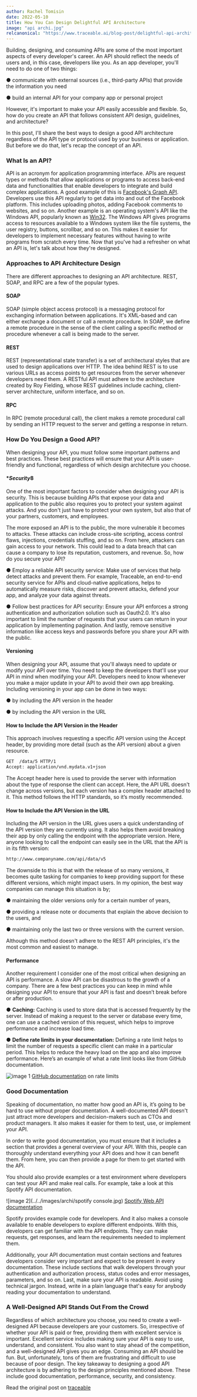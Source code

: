 ```yaml
---
author: Rachel Tomisin
date: 2022-05-10
title: How You Can Design Delightful API Architecture
image: "api archi.jpg"
relcanonical: "https://www.traceable.ai/blog-post/delightful-api-architectures/"
---
```


Building, designing, and consuming APIs are some of the most important aspects of every developer's career. An API should reflect the needs of users and, in this case, developers like you. As an app developer, you'll need to do one of two things:

● communicate with external sources (i.e., third-party APIs) that provide the information you need

● build an internal API for your company app or personal project

However, it's important to make your API easily accessible and flexible. So, how do you create an API that follows consistent API design, guidelines, and architecture?

In this post, I'll share the best ways to design a good API architecture regardless of the API type or protocol used by your business or application. But before we do that, let's recap the concept of an API.

### **What Is an API?**

API is an acronym for application programming interface. APIs are request types or methods that allow applications or programs to access back-end data and functionalities that enable developers to integrate and build complex applications.
A good example of this is [Facebook's Graph API](https://developers.facebook.com/docs/graph-api/). Developers use this API regularly to get data into and out of the Facebook platform. This includes uploading photos, adding Facebook comments to websites, and so on.
Another example is an operating system's API like the Windows API, popularly known as [Win32](https://docs.microsoft.com/en-us/windows/win32/). The Windows API gives programs access to resources available to a Windows system like the file systems, the user registry, buttons, scrollbar, and so on. This makes it easier for developers to implement necessary features without having to write programs from scratch every time.
Now that you've had a refresher on what an API is, let's talk about how they're designed.

### **Approaches to API Architecture Design**

There are different approaches to designing an API architecture. REST, SOAP, and RPC are a few of the popular types.

#### **SOAP**

SOAP (simple object access protocol) is a messaging protocol for exchanging information between applications. It's XML-based and can either exchange a document or call a remote procedure. In SOAP, we define a remote procedure in the sense of the client calling a specific method or procedure whenever a call is being made to the server.

#### **REST**

REST (representational state transfer) is a set of architectural styles that are used to design applications over HTTP. The idea behind REST is to use various URLs as access points to get resources from the server whenever developers need them. A RESTful API must adhere to the architecture created by Roy Fielding, whose REST guidelines include caching, client-server architecture, uniform interface, and so on.

#### **RPC**

In RPC (remote procedural call), the client makes a remote procedural call by sending an HTTP request to the server and getting a response in return.

### **How Do You Design a Good API?**

When designing your API, you must follow some important patterns and best practices. These best practices will ensure that your API is user-friendly and functional, regardless of which design architecture you choose.

#### \**Security*8

One of the most important factors to consider when designing your API is security. This is because building APIs that expose your data and application to the public also requires you to protect your system against attacks. And you don't just have to protect your own system, but also that of your partners, customers, and employees.

The more exposed an API is to the public, the more vulnerable it becomes to attacks. These attacks can include cross-site scripting, access control flaws, injections, credentials stuffing, and so on. From here, attackers can gain access to your network. This could lead to a data breach that can cause a company to lose its reputation, customers, and revenue. So, how do you secure your API?

● Employ a reliable API security service: Make use of services that help detect attacks and prevent them. For example, Traceable, an end-to-end security service for APIs and cloud-native applications, helps to automatically measure risks, discover and prevent attacks, defend your app, and analyze your data against threats.

● Follow best practices for API security: Ensure your API enforces a strong authentication and authorization solution such as Oauth2.0. It's also important to limit the number of requests that your users can return in your application by implementing pagination. And lastly, remove sensitive information like access keys and passwords before you share your API with the public.

#### **Versioning**

When designing your API, assume that you'll always need to update or modify your API over time. You need to keep the developers that'll use your API in mind when modifying your API. Developers need to know whenever you make a major update in your API to avoid their own app breaking. Including versioning in your app can be done in two ways:

● by including the API version in the header

● by including the API version in the URL

#### **How to Include the API Version in the Header**

This approach involves requesting a specific API version using the Accept header, by providing more detail (such as the API version) about a given resource.

```bash
GET  /data/5 HTTP/1
Accept: application/vnd.mydata.v1+json
```

The Accept header here is used to provide the server with information about the type of response the client can accept. Here, the API URL doesn't change across versions, but each version has a complex header attached to it. This method follows the HTTP standards, so it’s mostly recommended.

#### **How to Include the API Version in the URL**

Including the API version in the URL gives users a quick understanding of the API version they are currently using. It also helps them avoid breaking their app by only calling the endpoint with the appropriate version. Here, anyone looking to call the endpoint can easily see in the URL that the API is in its fifth version:

```bash
http://www.companyname.com/api/data/v5
```

The downside to this is that with the release of so many versions, it becomes quite tasking for companies to keep providing support for these different versions, which might impact users. In my opinion, the best way companies can manage this situation is by;

● maintaining the older versions only for a certain number of years,

● providing a release note or documents that explain the above decision to the users, and

● maintaining only the last two or three versions with the current version.

Although this method doesn't adhere to the REST API principles, it's the most common and easiest to manage.

#### **Performance**

Another requirement I consider one of the most critical when designing an API is performance. A slow API can be disastrous to the growth of a company. There are a few best practices you can keep in mind while designing your API to ensure that your API is fast and doesn’t break before or after production.

● **Caching:** Caching is used to store data that is accessed frequently by the server. Instead of making a request to the server or database every time, one can use a cached version of this request, which helps to improve performance and increase load time.

● **Define rate limits in your documentation:** Defining a rate limit helps to limit the number of requests a specific client can make in a particular period. This helps to reduce the heavy load on the app and also improve performance. Here’s an example of what a rate limit looks like from GitHub documentation.

![image 1](../../images/archi/github.png)
[GitHub documentation](https://docs.github.com/en) on rate limits

### **Good Documentation**

Speaking of documentation, no matter how good an API is, it’s going to be hard to use without proper documentation. A well-documented API doesn't just attract more developers and decision-makers such as CTOs and product managers. It also makes it easier for them to test, use, or implement your API.

In order to write good documentation, you must ensure that it includes a section that provides a general overview of your API. With this, people can thoroughly understand everything your API does and how it can benefit them. From here, you can then provide a page for them to get started with the API.

You should also provide examples or a test environment where developers can test your API and make real calls. For example, take a look at this Spotify API documentation.

![image 2](../../images/archi/spotify console.jpg)
[Spotify Web API documentation](https://developer.spotify.com/documentation/web-api/quick-start/)

Spotify provides example code for developers. And it also makes a console available to enable developers to explore different endpoints. With this, developers can get familiar with the API endpoints. They can make requests, get responses, and learn the requirements needed to implement them.

Additionally, your API documentation must contain sections and features developers consider very important and expect to be present in every documentation. These include sections that walk developers through your authentication and authorization process, status codes and error messages, parameters, and so on.
Last, make sure your API is readable. Avoid using technical jargon. Instead, write in a plain language that's easy for anybody reading your documentation to understand.

### **A Well-Designed API Stands Out From the Crowd**

Regardless of which architecture you choose, you need to create a well-designed API because developers are your customers. So, irrespective of whether your API is paid or free, providing them with excellent service is important. Excellent service includes making sure your API is easy to use, understand, and consistent. You also want to stay ahead of the competition, and a well-designed API gives you an edge.
Consuming an API should be fun. But, unfortunately, tons of them are frustrating and difficult to use because of poor design. The key takeaway to designing a good API architecture is by adhering to the design principles mentioned above. These include good documentation, performance, security, and consistency.

Read the original post on [traceable](https://www.traceable.ai/blog-post/delightful-api-architectures/)
